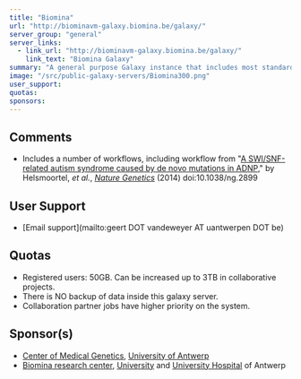 ```yaml
---
title: "Biomina"
url: "http://biominavm-galaxy.biomina.be/galaxy/"
server_group: "general"
server_links: 
  - link_url: "http://biominavm-galaxy.biomina.be/galaxy/"
    link_text: "Biomina Galaxy"
summary: "A general purpose Galaxy instance that includes most standard tools for DNA/RNA sequencing, plus extra tools for panel resequencing, variant annotation and some tools for Illumina SNParray analysis. "
image: "/src/public-galaxy-servers/Biomina300.png"
user_support: 
quotas: 
sponsors: 
---
```


## Comments

* Includes a number of workflows, including workflow from "[A SWI/SNF-related autism syndrome caused by de novo mutations in ADNP](http://www.nature.com/ng/journal/vaop/ncurrent/full/ng.2899.html)," by Helsmoortel, *et al.*, *[Nature Genetics](http://www.nature.com/ng/)* (2014) doi:10.1038/ng.2899

## User Support

* [Email support](mailto:geert DOT vandeweyer AT uantwerpen DOT be)

## Quotas

* Registered users: 50GB. Can be increased up to 3TB in collaborative projects.
* There is NO backup of data inside this galaxy server.
* Collaboration partner jobs have higher priority on the system.

## Sponsor(s)

* [Center of Medical Genetics](http://www.ua.ac.be/main.aspx?c=.MEDGEN), [University of Antwerp](http://www.ua.ac.be/)
* [Biomina research center](http://www.biomina.be/), [University](http://www.ua.ac.be/) and [University Hospital](http://www.uza.be/) of Antwerp
